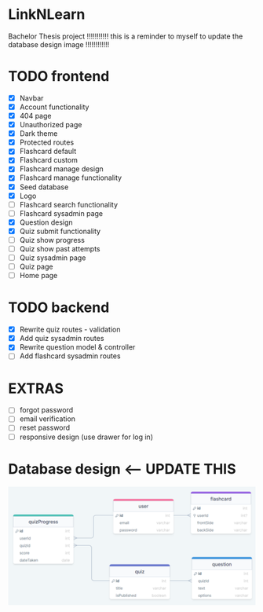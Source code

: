 # LinkNLearn

Bachelor Thesis project
!!!!!!!!!!! this is a reminder to myself to update the database design image !!!!!!!!!!!!

# TODO frontend

-   [x] Navbar
-   [x] Account functionality
-   [x] 404 page
-   [x] Unauthorized page
-   [x] Dark theme
-   [x] Protected routes
-   [x] Flashcard default
-   [x] Flashcard custom
-   [x] Flashcard manage design
-   [x] Flashcard manage functionality
-   [x] Seed database
-   [x] Logo
-   [ ] Flashcard search functionality
-   [ ] Flashcard sysadmin page
-   [x] Question design
-   [x] Quiz submit functionality
-   [ ] Quiz show progress
-   [ ] Quiz show past attempts
-   [ ] Quiz sysadmin page
-   [ ] Quiz page
-   [ ] Home page

# TODO backend

-   [x] Rewrite quiz routes - validation
-   [x] Add quiz sysadmin routes
-   [x] Rewrite question model & controller
-   [ ] Add flashcard sysadmin routes

# EXTRAS

-   [ ] forgot password
-   [ ] email verification
-   [ ] reset password
-   [ ] responsive design (use drawer for log in)

# Database design <-- UPDATE THIS

![Database design](backend/database%20design.png)
